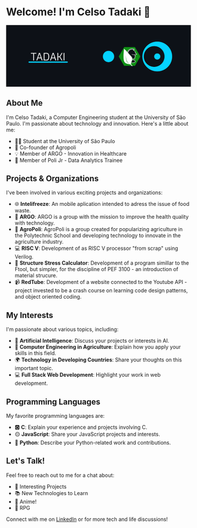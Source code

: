 
# Welcome! I'm Celso Tadaki 👋

![Banner](https://github.com/C-Tadaki-S/C-Tadaki-S/blob/main/Meu-banner2.png)

## About Me
I'm Celso Tadaki, a Computer Engineering student at the University of São Paulo. I'm passionate about technology and innovation. Here's a little about me:

- 👨‍🎓 Student at the University of São Paulo
- 🚀 Co-founder of Agropoli
- 💡 Member of ARGO - Innovation in Healthcare
- 🎲 Member of Poli Jr - Data Analytics Trainee

## Projects & Organizations
I've been involved in various exciting projects and organizations:

- 🌐 **Intelifreeze**: An mobile aplication intended to adress the issue of food waste.
- 🏥 **ARGO**: ARGO is a group with the mission to improve the health quality with technology.
- 🌱 **AgroPoli**:  AgroPoli is a group created for popularizing agriculture in the Polytechnic School and developing technology to innovate in the agriculture industry.
- 💻 **RISC V**:  Development of as RISC V processor "from scrap" using Verilog.
- 🧰 **Structure Stress Calculator**: Development of a program simillar to the Ftool, but simpler, for the discipline of PEF 3100 - an introduction of material strucure.
- 📹 **RedTube**: Development of a website connected to the Youtube API - project invested to be a crash course on learning code design patterns, and object oriented coding. 

## My Interests
I'm passionate about various topics, including:

- 🤖 **Artificial Intelligence**: Discuss your projects or interests in AI.
- 🚜 **Computer Engineering in Agriculture**: Explain how you apply your skills in this field.
- 🌍 **Technology in Developing Countries**: Share your thoughts on this important topic.
- 💻 **Full Stack Web Development**: Highlight your work in web development.

## Programming Languages
My favorite programming languages are:

- 🅾️ **C**: Explain your experience and projects involving C.
- 🟡 **JavaScript**: Share your JavaScript projects and interests.
- 🐍 **Python**: Describe your Python-related work and contributions.

## Let's Talk!
Feel free to reach out to me for a chat about:

- 🌟 Interesting Projects
- 📚 New Technologies to Learn
- 🎌 Anime!
- 🎲 RPG

Connect with me on [LinkedIn](https://www.linkedin.com/in/yourlinkedinprofile) or for more tech and life discussions!

